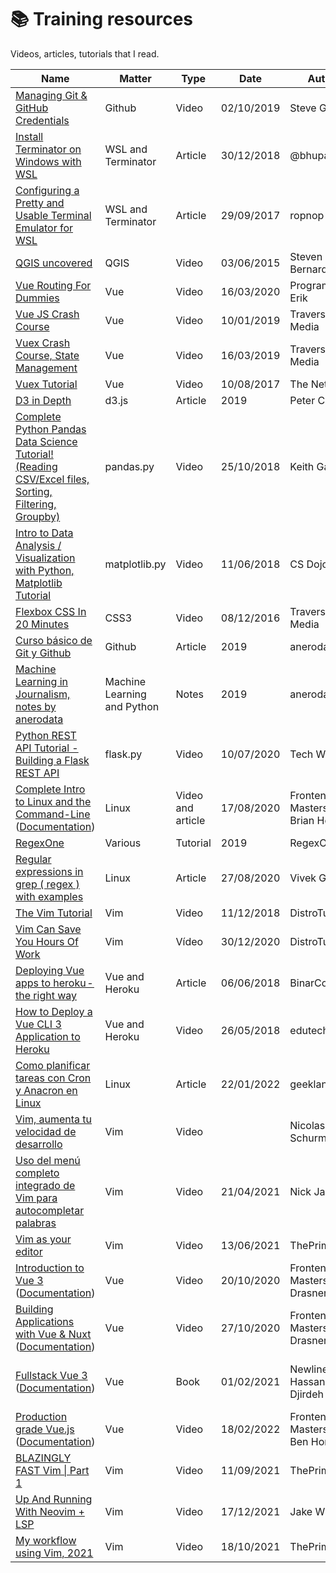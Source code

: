 # 📚 Training resources

Videos, articles, tutorials that I read.

|  Name | Matter | Type | Date | Author | Record |
|---|---|---|---|---|---|
| [Managing Git & GitHub Credentials](https://www.youtube.com/watch?v=mskIcsJFzcI)  | Github  | Video | 02/10/2019 | Steve Griffith | |
| [Install Terminator on Windows with WSL](https://medium.com/@bhupathy/install-terminator-on-windows-with-wsl-2826591d2156)  | WSL and Terminator  | Article | 30/12/2018 | @bhupathy | |
| [Configuring a Pretty and Usable Terminal Emulator for WSL](https://blog.ropnop.com/configuring-a-pretty-and-usable-terminal-emulator-for-wsl/)  | WSL and Terminator  | Article | 29/09/2017 | ropnop | |
| [QGIS uncovered](https://www.youtube.com/playlist?list=PL7HotvlLKHCs9nD1fFUjSOsZrsnctyV2R) | QGIS | Video | 03/06/2015 | Steven Bernard | [QGIS-Uncovered](https://github.com/anerodata/formacion/tree/master/QGIS/QGIS-Uncovered) |
| [Vue Routing For Dummies](https://www.youtube.com/watch?v=-uCUCmrNgeo) | Vue | Video | 16/03/2020 | Program With Erik | [portfolio](https://github.com/anerodata/portfolio) |
| [Vue JS Crash Course](https://www.youtube.com/watch?v=Wy9q22isx3U&) | Vue | Video | 10/01/2019 |  Traversy Media | [vue-cli](https://github.com/anerodata/formacion/tree/master/Javascript/vue-cli) |
| [Vuex Crash Course, State Management](https://www.youtube.com/watch?v=5lVQgZzLMHc) | Vue | Video | 16/03/2019 |  Traversy Media | [vue-vuex](https://github.com/anerodata/formacion/tree/master/javascript/vue-vuex) |
| [Vuex Tutorial](https://www.youtube.com/playlist?list=PL4cUxeGkcC9i371QO_Rtkl26MwtiJ30P2) | Vue | Video | 10/08/2017 | The Net Ninja | [portfolio](https://github.com/anerodata/portfolio) |
| [D3 in Depth](https://www.d3indepth.com/) | d3.js | Article | 2019 | Peter Cook | |
| [Complete Python Pandas Data Science Tutorial! (Reading CSV/Excel files, Sorting, Filtering, Groupby)](https://www.youtube.com/watch?v=vmEHCJofslg) | pandas.py | Video | 25/10/2018 | Keith Galli | [tutorial-pandas](https://github.com/anerodata/formacion/tree/master/python/apuntes-pandas) |
| [Intro to Data Analysis / Visualization with Python, Matplotlib Tutorial](https://www.youtube.com/watch?v=a9UrKTVEeZA&t=590s) | matplotlib.py | Video | 11/06/2018 | CS Dojo | [tutorial-matplotlib](https://github.com/anerodata/formacion/tree/master/python/tutorial-matplotlib) |
| [Flexbox CSS In 20 Minutes](https://www.youtube.com/watch?v=JJSoEo8JSnc) | CSS3 | Video | 08/12/2016 | Traversy Media | [css-flexbox](https://github.com/anerodata/formacion/tree/master/html-css/css-flexbox) |
| [Curso básico de Git y Github](https://github.com/anerodata/formacion/tree/master/otros/apuntes-github) | Github | Article | 2019 | anerodata | | 
| [Machine Learning in Journalism, notes by anerodata](https://github.com/anerodata/formacion/tree/master/otros/machine-learning-in-journalism) | Machine Learning and Python | Notes | 2019 | anerodata | | 
| [Python REST API Tutorial - Building a Flask REST API](https://youtu.be/GMppyAPbLYk?t=829) | flask.py | Video | 10/07/2020 | Tech With Tim | [tutorial-flask-api](https://github.com/anerodata/formacion/tree/master/python/tutorial-flask-api) |
| [Complete Intro to Linux and the Command-Line](https://frontendmasters.com/courses/linux-command-line/) ([Documentation](https://btholt.github.io/complete-intro-to-linux-and-the-cli/)) | Linux | Video and article | 17/08/2020 | Frontend Masters and Brian Holt | [linux-command-line](https://github.com/anerodata/formacion/tree/master/linux/command-line) |
| [RegexOne](https://regexone.com/) | Various | Tutorial | 2019 | RegexOne | [regex](https://github.com/anerodata/formacion/tree/master/linux/regex) |
| [Regular expressions in grep ( regex ) with examples](https://www.cyberciti.biz/faq/grep-regular-expressions/) | Linux | Article | 27/08/2020 | Vivek Gite | [regex](https://github.com/anerodata/formacion/tree/master/linux/regex) |
| [The Vim Tutorial](https://www.youtube.com/watch?v=ER5JYFKkYDg&ab_channel=DistroTube) | Vim | Video | 11/12/2018 | DistroTube | [vim](https://github.com/anerodata/formacion/tree/master/linux/vim) |
|[Vim Can Save You Hours Of Work](https://www.youtube.com/watch?v=bshMXXX40_4&t=630s&ab_channel=DistroTube) | Vim | Vídeo | 30/12/2020 | DistroTube | [vim](https://github.com/anerodata/formacion/tree/master/linux/vim) |
| [Deploying Vue apps to heroku - the right way](https://medium.com/binarcode/deploying-vue-apps-to-heroku-the-right-way-26b11c1ae5cd) | Vue and Heroku | Article | 06/06/2018 | BinarCode | |
| [How to Deploy a Vue CLI 3 Application to Heroku](https://www.youtube.com/watch?v=yfW9knTBR90&ab_channel=edutechional) | Vue and Heroku | Video | 26/05/2018 | edutechional | |
| [Como planificar tareas con Cron y Anacron en Linux](https://geekland.eu/planificar-tareas-con-cron-y-anacron-en-linux/) | Linux | Article | 22/01/2022 | geekland.eu | |
| [Vim, aumenta tu velocidad de desarrollo](https://www.udemy.com/course/vim-aumenta-tu-velocidad-de-desarrollo/learn/lecture/15495998#overview) | Vim | Video | | Nicolas Schurmann |[vim](https://github.com/anerodata/formacion/tree/master/linux/vim) |
| [Uso del menú completo integrado de Vim para autocompletar palabras](https://www.youtube.com/watch?v=2f8h45YR494&ab_channel=NickJanetakis) | Vim | Video | 21/04/2021 | Nick Janetakis | |
| [Vim as your editor](https://www.youtube.com/watch?v=gSHf_b6AWKc) | Vim | Video | 13/06/2021 | ThePrimeagen | [Vim](https://github.com/anerodata/recursos/tree/master/linux/vim) |
| [Introduction to Vue 3](https://frontendmasters.com/courses/vue-3/) ([Documentation](https://github.com/sdras/intro-to-vue)) | Vue | Video | 20/10/2020 | Frontend Masters Sarah Drasner | [vue-3-introduction](https://github.com/anerodata/recursos/tree/master/Javascript/vue-3-introduction) |
| [Building Applications with Vue & Nuxt](https://frontendmasters.com/courses/vue-nuxt-apps/) ([Documentation](https://github.com/anerodata/building-web-apps-with-vue)) | Vue | Video | 27/10/2020 | Frontend Masters Sarah Drasner | [building-web-apps-with-vue](https://github.com/anerodata/building-web-apps-with-vue) |
| [Fullstack Vue 3](https://app.gumroad.com/library) ([Documentation](https://github.com/anerodata/full-stack-vue-advanced-code)) | Vue | Book | 01/02/2021 | Newline and Hassan Djirdeh | [full-stack-vue-advanced-code](https://github.com/anerodata/full-stack-vue-advanced-code) |
| [Production grade Vue.js](https://frontendmasters.com/courses/production-vue/best-practices-exercise/) ([Documentation](https://github.com/bencodezen/production-grade-vue.git)) | Vue | Video | 18/02/2022 | Frontend Masters and Ben Hong | [production-grade-vue](https://github.com/anerodata/production-grade-vue.git) |
| [BLAZINGLY FAST Vim \| Part 1](https://www.youtube.com/watch?v=qZO9A5F6BZs) | Vim | Video | 11/09/2021 | ThePrimeagen | |
| [Up And Running With Neovim + LSP](https://www.youtube.com/watch?v=36o52-2_83M) | Vim | Video | 17/12/2021 | Jake Wiesler | |
| [My workflow using Vim, 2021](https://www.youtube.com/watch?v=2WPC8rZQvQU&t) | Vim | Video | 18/10/2021 | ThePrimeagen | |

